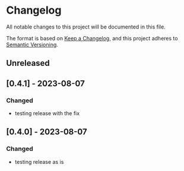 # Changelog
All notable changes to this project will be documented in this file.

The format is based on [Keep a Changelog](https://keepachangelog.com/en/1.0.0/),
and this project adheres to [Semantic Versioning](https://semver.org/spec/v2.0.0.html).

## Unreleased

## [0.4.1] - 2023-08-07
### Changed
- testing release with the fix

## [0.4.0] - 2023-08-07
### Changed
- testing release as is
